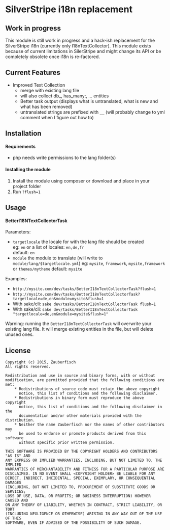 # SilverStripe i18n replacement

## Work in progress

This module is still work in progress and a hack-ish replacement for the
SilverStripe i18n (currently only I18nTextCollector).
This module exists because of current limitations in SilerStripe and might 
change its API or be completely obsolete once i18n is re-factored.

## Current Features

- Improved Text Collection 
	- merge with existing lang file
	- will also collect db_, has_many:, ... entities
	- Better task output (displays what is untranslated, what is new and what has been removed)
	- untranslated strings are prefixed with `__` (will probably change to yml comment when I figure out how to)

## Installation

#### Requirements

- php needs write permissions to the lang folder(s)

#### Installing the module

1. Install the module using composer or download and place in your project folder
2. Run `?flush=1`

## Usage

#### BetterI18NTextCollectorTask

Parameters:

- `targetlocale` the locale for with the lang file should be created    
	eg: `en` or a list of locales: `en,de,fr`    
	default: `en`
- `module` the module to translate (will write to `module/lang/$targetlocale.yml`)
	eg: `mysite`, `framework`, `mysite,framework` or `themes/mytheme`
	default: `mysite`

Examples:

- `http://mysite.com/dev/tasks/BetterI18nTextCollectorTask?flush=1`
- `http://mysite.com/dev/tasks/BetterI18nTextCollectorTask?targetlocale=de,en&module=mysite&flush=1`
- With sake/cli: `sake dev/tasks/BetterI18nTextCollectorTask flush=1`
- With sake/cli: `sake dev/tasks/BetterI18nTextCollectorTask "targetlocale=de,en&module=mysite&flush=1"`

Warning: running the `BetterI18nTextCollectorTask` will overwrite your existing lang file. 
It will merge existing entities in the file, but will delete unused ones.

## License

	Copyright (c) 2015, Zauberfisch
	All rights reserved.

	Redistribution and use in source and binary forms, with or without
	modification, are permitted provided that the following conditions are met:
		* Redistributions of source code must retain the above copyright
		  notice, this list of conditions and the following disclaimer.
		* Redistributions in binary form must reproduce the above copyright
		  notice, this list of conditions and the following disclaimer in the
		  documentation and/or other materials provided with the distribution.
		* Neither the name Zauberfisch nor the names of other contributors may 
		  be used to endorse or promote products derived from this software 
		  without specific prior written permission.

	THIS SOFTWARE IS PROVIDED BY THE COPYRIGHT HOLDERS AND CONTRIBUTORS "AS IS" AND
	ANY EXPRESS OR IMPLIED WARRANTIES, INCLUDING, BUT NOT LIMITED TO, THE IMPLIED
	WARRANTIES OF MERCHANTABILITY AND FITNESS FOR A PARTICULAR PURPOSE ARE
	DISCLAIMED. IN NO EVENT SHALL <COPYRIGHT HOLDER> BE LIABLE FOR ANY
	DIRECT, INDIRECT, INCIDENTAL, SPECIAL, EXEMPLARY, OR CONSEQUENTIAL DAMAGES
	(INCLUDING, BUT NOT LIMITED TO, PROCUREMENT OF SUBSTITUTE GOODS OR SERVICES;
	LOSS OF USE, DATA, OR PROFITS; OR BUSINESS INTERRUPTION) HOWEVER CAUSED AND
	ON ANY THEORY OF LIABILITY, WHETHER IN CONTRACT, STRICT LIABILITY, OR TORT
	(INCLUDING NEGLIGENCE OR OTHERWISE) ARISING IN ANY WAY OUT OF THE USE OF THIS
	SOFTWARE, EVEN IF ADVISED OF THE POSSIBILITY OF SUCH DAMAGE.
